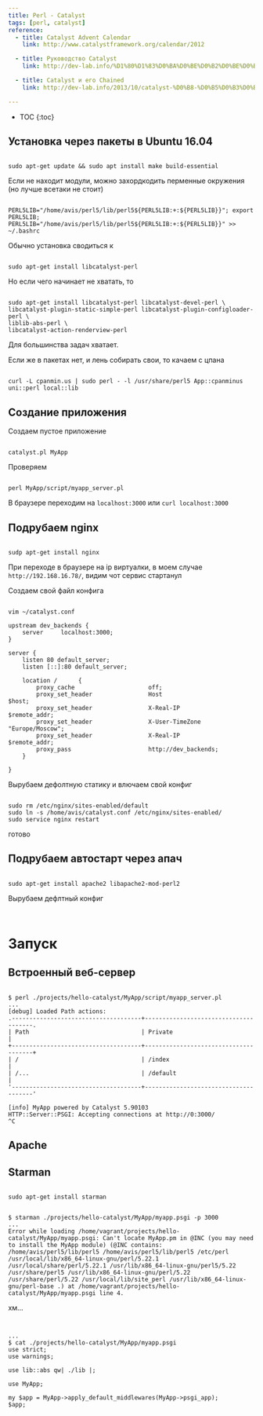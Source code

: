 ```yaml
---
title: Perl - Catalyst
tags: [perl, catalyst]
reference:
  - title: Catalyst Advent Calendar
    link: http://www.catalystframework.org/calendar/2012

  - title: Руководство Catalyst
    link: http://dev-lab.info/%D1%80%D1%83%D0%BA%D0%BE%D0%B2%D0%BE%D0%B4%D1%81%D1%82%D0%B2%D0%BE-catalyst/

  - title: Catalyst и его Chained
    link: http://dev-lab.info/2013/10/catalyst-%D0%B8-%D0%B5%D0%B3%D0%BE-chained/

---
```


* TOC 
{:toc}

## Установка через пакеты в Ubuntu 16.04

<pre><code class="perl">
sudo apt-get update && sudo apt install make build-essential
</code></pre>

<div class="warn">
    <p>Если не находит модули, можно захордкодить перменные окружения (но лучше всетаки не стоит)
<pre><code class="perl">
PERL5LIB="/home/avis/perl5/lib/perl5${PERL5LIB:+:${PERL5LIB}}"; export PERL5LIB; PERL5LIB="/home/avis/perl5/lib/perl5${PERL5LIB:+:${PERL5LIB}}" >> ~/.bashrc
</code></pre>
    </p>
</div>

Обычно установка сводиться к 
<pre><code class="perl">
sudo apt-get install libcatalyst-perl
</code></pre>

Но если чего начинает не хватать, то
<pre><code class="perl">
sudo apt-get install libcatalyst-perl libcatalyst-devel-perl \
libcatalyst-plugin-static-simple-perl libcatalyst-plugin-configloader-perl \
liblib-abs-perl \
libcatalyst-action-renderview-perl
</code></pre>

Для большинства задач хватает. 

Если же в пакетах нет, и лень собирать свои, то качаем с цпана
<pre><code class="perl">
curl -L cpanmin.us | sudo perl - -l /usr/share/perl5 App::cpanminus uni::perl local::lib
</code></pre>

## Создание приложения

Создаем пустое приложение
<pre><code class="perl">
catalyst.pl MyApp</code></pre>

Проверяем
<pre><code class="perl">
perl MyApp/script/myapp_server.pl</code></pre>

В браузере переходим на `localhost:3000` или `curl localhost:3000`

## Подрубаем nginx

<pre><code class="perl">
sudp apt-get install nginx</code></pre>

При переходе в браузере на ip виртуалки, в моем случае `http://192.168.16.78/`, видим чот сервис стартанул

Создаем свой файл конфига
<pre><code class="perl">
vim ~/catalyst.conf

upstream dev_backends {
    server     localhost:3000;
}

server {
    listen 80 default_server;
    listen [::]:80 default_server;

    location /      {
        proxy_cache                     off;
        proxy_set_header                Host                        $host;
        proxy_set_header                X-Real-IP                   $remote_addr;
        proxy_set_header                X-User-TimeZone             "Europe/Moscow";
        proxy_set_header                X-Real-IP                   $remote_addr;
        proxy_pass                      http://dev_backends;
    }

}
</code></pre>

Вырубаем дефолтную статику и влючаем свой конфиг

<pre><code class="perl">
sudo rm /etc/nginx/sites-enabled/default
sudo ln -s /home/avis/catalyst.conf /etc/nginx/sites-enabled/
sudo service nginx restart
</code></pre>

готово

## Подрубаем автостарт через апач

<pre><code class="perl">
sudo apt-get install apache2 libapache2-mod-perl2
</code></pre>

Вырубаем дефлтный конфиг
<pre><code class="perl">
</code></pre>


# Запуск

## Встроенный веб-сервер

<pre><code class="perl">
$ perl ./projects/hello-catalyst/MyApp/script/myapp_server.pl
...
[debug] Loaded Path actions:
.-------------------------------------+--------------------------------------.
| Path                                | Private                              |
+-------------------------------------+--------------------------------------+
| /                                   | /index                               |
| /...                                | /default                             |
'-------------------------------------+--------------------------------------'

[info] MyApp powered by Catalyst 5.90103
HTTP::Server::PSGI: Accepting connections at http://0:3000/
^C
</code></pre>

## Apache

## Starman

<pre><code class="perl">
sudo apt-get install starman
</code></pre>

<pre><code class="perl">
$ starman ./projects/hello-catalyst/MyApp/myapp.psgi -p 3000
...
Error while loading /home/vagrant/projects/hello-catalyst/MyApp/myapp.psgi: Can't locate MyApp.pm in @INC (you may need to install the MyApp module) (@INC contains: /home/avis/perl5/lib/perl5 /home/avis/perl5/lib/perl5 /etc/perl /usr/local/lib/x86_64-linux-gnu/perl/5.22.1 /usr/local/share/perl/5.22.1 /usr/lib/x86_64-linux-gnu/perl5/5.22 /usr/share/perl5 /usr/lib/x86_64-linux-gnu/perl/5.22 /usr/share/perl/5.22 /usr/local/lib/site_perl /usr/lib/x86_64-linux-gnu/perl-base .) at /home/vagrant/projects/hello-catalyst/MyApp/myapp.psgi line 4.
</code></pre>

хм...
<pre><code class="perl">

...
$ cat ./projects/hello-catalyst/MyApp/myapp.psgi 
use strict;
use warnings;

use lib::abs qw| ./lib |;

use MyApp;

my $app = MyApp->apply_default_middlewares(MyApp->psgi_app);
$app;
</code></pre>
